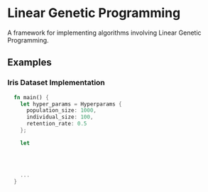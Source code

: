 # Linear Genetic Programming

A framework for implementing algorithms involving Linear Genetic Programming.

## Examples

### Iris Dataset Implementation

```rust
  fn main() {
    let hyper_params = Hyperparams {
      population_size: 1000,
      individual_size: 100,
      retention_rate: 0.5
    };

    let 



    
    ...
  }
```
